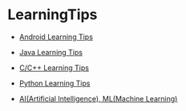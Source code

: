 # LearningTips

*	<a href="https://github.com/dabaosod011/Android_Learning_Tips/blob/master/README.md">Android Learning Tips</a>

*	<a href="https://github.com/dabaosod011/LearningTips/blob/master/Java_Tips.md">Java Learning Tips</a>

* 	<a href="https://github.com/dabaosod011/LearningTips/blob/master/Cpp_Tips.md">C/C++ Learning Tips</a>

*  <a href="https://github.com/dabaosod011/LearningTips/blob/master/Python_Tips.md">Python Learning Tips</a>

*	<a href="https://github.com/dabaosod011/LearningTips/blob/master/AI_ML_Tips.md">AI(Artificial Intelligence), ML(Machine Learning)</a>
